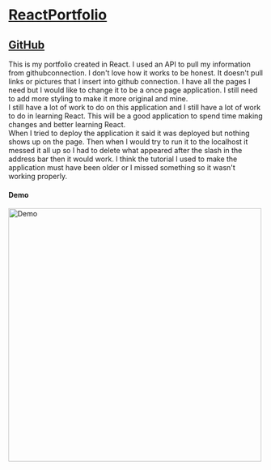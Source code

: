 # [ReactPortfolio](https://lit-beach-20526.herokuapp.com/)
## [GitHub](https://github.com/dylandewey/BudgetTracker.git)
This is my portfolio created in React.  I used an API to pull my information from githubconnection.  I don't love how it works to be honest.  It doesn't pull links or pictures that I insert into github connection.  I have all the pages I need but I would like to change it to be a once page application.  I still need to add more styling to make it more original and mine.  
I still have a lot of work to do on this application and I still have a lot of work to do in learning React.  This will be a good application to spend time making changes and better learning React.  
When I tried to deploy the application it said it was deployed but nothing shows up on the page.  Then when I would try to run it to the localhost it messed it all up so I had to delete what appeared after the slash in the address bar then it would work.  I think the tutorial I used to make the application must have been older or I missed something so it wasn't working properly.  

#### Demo
<img alt="Demo" src="BudgetTracker.gif" width="500">

